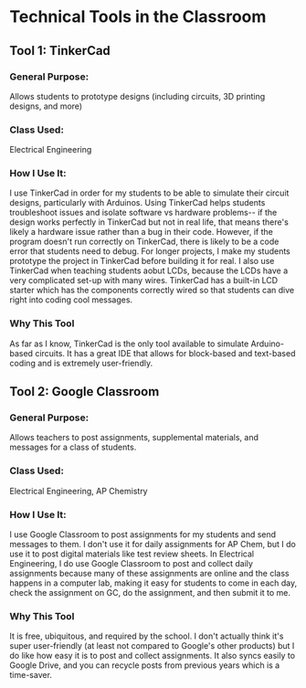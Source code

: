 # Technical Tools in the Classroom
## Tool 1: TinkerCad
### General Purpose:
Allows students to prototype designs (including circuits, 3D printing designs, and more)

### Class Used:
Electrical Engineering

### How I Use It:
I use TinkerCad in order for my students to be able to simulate their circuit designs, particularly with Arduinos. Using TinkerCad helps students troubleshoot issues and isolate software vs hardware problems-- if the design works perfectly in TinkerCad but not in real life, that means there's likely a hardware issue rather than a bug in their code. However, if the program doesn't run correctly on TinkerCad, there is likely to be a code error that students need to debug. For longer projects, I make my students prototype the project in TinkerCad before building it for real. I also use TinkerCad when teaching students aobut LCDs, because the LCDs have a very complicated set-up with many wires. TinkerCad has a built-in LCD starter which has the components correctly wired so that students can dive right into coding cool messages.

### Why This Tool
As far as I know, TinkerCad is the only tool available to simulate Arduino-based circuits. It has a great IDE that allows for block-based and text-based coding and is extremely user-friendly.


## Tool 2: Google Classroom
### General Purpose:
Allows teachers to post assignments, supplemental materials, and messages for a class of students.

### Class Used:
Electrical Engineering, AP Chemistry

### How I Use It:
I use Google Classroom to post assignments for my students and send messages to them. I don't use it for daily assignments for AP Chem, but I do use it to post digital materials like test review sheets. In Electrical Engineering, I do use Google Classroom to post and collect daily assignments because many of these assignments are online and the class happens in a computer lab, making it easy for students to come in each day, check the assignment on GC, do the assignment, and then submit it to me.

### Why This Tool
It is free, ubiquitous, and required by the school. I don't actually think it's super user-friendly (at least not compared to Google's other products) but I do like how easy it is to post and collect assignments. It also syncs easily to Google Drive, and you can recycle posts from previous years which is a time-saver.
